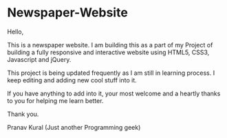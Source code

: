 # Newspaper-Website

Hello,

This is a newspaper website. I am building this as a part of my Project of building a fully responsive and interactive website using HTML5, CSS3, Javascript and jQuery.

This project is being updated frequently as I am still in learning process. I keep editing and adding new cool stuff into it.

If you have anything to add into it, your most welcome and a heartly thanks to you for helping me learn better.

Thank you.

Pranav Kural
(Just another Programming geek)
